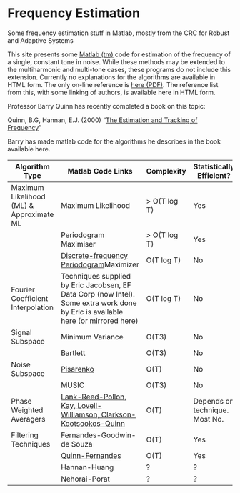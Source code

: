# Frequency Estimation

Some frequency estimation stuff in Matlab, mostly from the CRC for Robust and Adaptive Systems

This site presents some [Matlab (tm)](http://www.google.com/url?q=http%3A%2F%2Fwww.mathworks.com%2F&sa=D&sntz=1&usg=AFQjCNEN8sEnpi2M6VohHRH2Q4pK9OZEUA) code for estimation of the frequency of a single, constant tone in noise. While these methods may be extended to the multiharmonic and multi-tone cases, these programs do not include this extension.
Currently no explanations for the algorithms are available in HTML form. The only on-line reference is [here (PDF)](http://www.google.com/url?q=http%3A%2F%2Fespace.library.uq.edu.au%2Fview%2FUQ%3A10626&sa=D&sntz=1&usg=AFQjCNFGDc6N8gt32C3HAVY8n7mUlY8BCg). The reference list from this, with some linking of authors, is available here in HTML form.

Professor Barry Quinn has recently completed a book on this topic:

Quinn, B.G, Hannan, E.J. (2000) “[The Estimation and Tracking of Frequency](http://www.google.com/url?q=http%3A%2F%2Fwww.cambridge.org%2Fuk%2Fcatalogue%2Fcatalogue.asp%3Fisbn%3D0521804469&sa=D&sntz=1&usg=AFQjCNFIMBThtqEYttxzyJD3-31pxIoZ6Q)”

Barry has made matlab code for the algorithms he describes in the book available here.

| Algorithm Type                           | Matlab Code Links                                                                                                                   | Complexity   | Statistically Efficient?       |
| ---------------------------------------- | ----------------------------------------------------------------------------------------------------------------------------------- | ------------ | ------------------------------ |
| Maximum Likelihood (ML) & Approximate ML | Maximum Likelihood                                                                                                                  | > O(T log T) | Yes                            |
|                                          | Periodogram Maximiser                                                                                                               | > O(T log T) | Yes                            |
|                                          | [Discrete-frequency Periodogram](https://github.com/kootsoop/frequency/blob/main/matlab/discperiod.m)Maximizer                      | O(T log T)   | No                             |
| Fourier Coefficient Interpolation        | Techniques supplied by Eric Jacobsen, EF Data Corp (now Intel). Some extra work done by Eric is available here (or mirrored here)   | O(T log T)   | No                             |
| Signal Subspace                          | Minimum Variance                                                                                                                    | O(T3)        | No                             |
|                                          | Bartlett                                                                                                                            | O(T3)        | No                             |
| Noise Subspace                           | [Pisarenko](https://github.com/kootsoop/frequency/blob/main/matlab/pisarenko.m)                                                     | O(T)         | No                             |
|                                          | MUSIC                                                                                                                               | O(T3)        | No                             |
| Phase Weighted Averagers                 | [Lank-Reed-Pollon, Kay, Lovell-Williamson, Clarkson-Kootsookos-Quinn](https://github.com/kootsoop/frequency/blob/main/matlab/wlp.m) | O(T)         | Depends on technique. Most No. |
| Filtering Techniques                     | Fernandes-Goodwin-de Souza                                                                                                          | O(T)         | Yes                            |
|                                          | [Quinn-Fernandes](https://github.com/kootsoop/frequency/blob/main/matlab/qnf.m)                                                     | O(T)         | Yes                            |
|                                          | Hannan-Huang                                                                                                                        | ?            | ?                              |
|                                          | Nehorai-Porat                                                                                                                       | ?            | ?                              |
